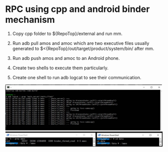 # RPC using cpp and android binder mechanism

1. Copy cpp folder to  ${RepoTop}/external and run mm.

2. Run adb pull amos and amoc which are two executive files usually generated to $<{RepoTop}/out/target/product/system/bin/ after mm.

3. Run adb push amos and amoc to an Android phone.

4. Create two shells to execute them particularly.

5. Create one shell to run adb logcat to see their communication.

![image](https://github.com/MouChiaHung/RPC/blob/master/demo.jpg)
